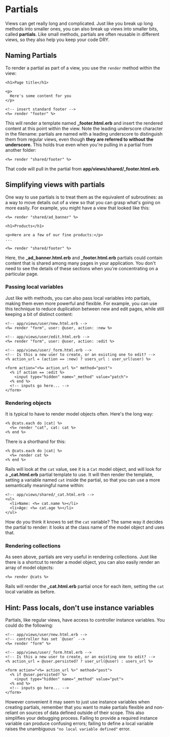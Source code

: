 # Partials

Views can get really long and complicated. Just like you break up long methods
into smaller ones, you can also break up views into smaller bits, called
**partials**. Like small methods, partials are often reusable in different
views, so they also help you keep your code DRY.

## Naming Partials

To render a partial as part of a view, you use the `render` method within the
view:

```erb
<h1>Page title</h1>

<p>
  Here's some content for you
</p>

<!-- insert standard footer -->
<%= render "footer" %>
```

This will render a template named __\_footer.html.erb__ and insert the rendered
content at this point within the view. Note the leading underscore character in
the filename: partials are named with a leading underscore to distinguish them
from regular views, even though **they are referred to without the underscore.**
This holds true even when you're pulling in a partial from another folder:

```erb
<%= render "shared/footer" %>
```

That code will pull in the partial from __app/views/shared/\_footer.html.erb__.

## Simplifying views with partials

One way to use partials is to treat them as the equivalent of subroutines: as a
way to move details out of a view so that you can grasp what's going on more
easily. For example, you might have a view that looked like this:

```erb
<%= render "shared/ad_banner" %>

<h1>Products</h1>

<p>Here are a few of our fine products:</p>
...

<%= render "shared/footer" %>
```

Here, the __\_ad\_banner.html.erb__ and __\_footer.html.erb__ partials could
contain content that is shared among many pages in your application. You don't
need to see the details of these sections when you're concentrating on a
particular page.

### Passing local variables

Just like with methods, you can also pass local variables into partials, making
them even more powerful and flexible. For example, you can use this technique to
reduce duplication between new and edit pages, while still keeping a bit of
distinct content:

```erb
<!-- app/views/user/new.html.erb -->
<%= render "form", user: @user, action: :new %>

<!-- app/views/user/edit.html.erb -->
<%= render "form", user: @user, action: :edit %>

<!-- app/views/user/_form.html.erb -->
<!-- Is this a new user to create, or an existing one to edit? -->
<% action_url = (action == :new) ? users_url : user_url(user) %>

<form action="<%= action_url %>" method="post">
  <% if action == :edit %>
    <input type="hidden" name="_method" value="patch">
  <% end %>
  <!-- inputs go here... -->
</form>
```

### Rendering objects

It is typical to have to render model objects often. Here's the long way:

```erb
<% @cats.each do |cat| %>
  <%= render "cat", cat: cat %>
<% end %>
```

There is a shorthand for this:

```erb
<% @cats.each do |cat| %>
  <%= render cat %>
<% end %>
```

Rails will look at the `cat` value, see it is a `Cat` model object, and will
look for a __\_cat.html.erb__ partial template to use. It will then render the
template, setting a variable named `cat` inside the partial, so that you can use
a more semantically meaningful name within:

```erb
<!-- app/views/shared/_cat.html.erb -->
<ul>
  <li>Name: <%= cat.name %></li>
  <li>Age: <%= cat.age %></li>
</ul>
```

How do you think it knows to set the `cat` variable? The same way it decides the
partial to render: it looks at the class name of the model object and uses that.

### Rendering collections

As seen above, partials are very useful in rendering collections. Just like
there is a shortcut to render a model object, you can also easily render an
array of model objects:

```erb
<%= render @cats %>
```

Rails will render the __\_cat.html.erb__ partial once for each item, setting the
`cat` local variable as before.

## Hint: Pass locals, don't use instance variables

Partials, like regular views, have access to controller instance variables. You
could do the following:

```erb
<!-- app/views/user/new.html.erb -->
<!-- controller has set `@user` -->
<%= render "form" %>

<!-- app/views/user/_form.html.erb -->
<!-- Is this a new user to create, or an existing one to edit? -->
<% action_url = @user.persisted? ? user_url(@user) : users_url %>

<form action="<%= action_url %>" method="post">
  <% if @user.persisted? %>
    <input type="hidden" name="_method" value="put">
  <% end %>
  <!-- inputs go here... -->
</form>
```

However convenient it may seem to just use instance variables when creating
partials, remember that you want to make partials flexible and non-reliant on
sources of data defined outside of their scope. This also simplifies your
debugging process. Failing to provide a required instance variable can produce
confusing errors; failing to define a local variable raises the unambiguous `"no
local variable defined"` error.
